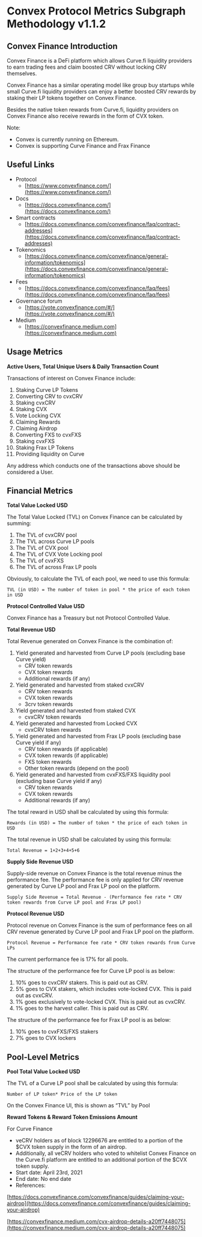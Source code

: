 # Convex Protocol Metrics Subgraph Methodology v1.1.2



## Convex Finance Introduction

Convex Finance is a DeFi platform which allows Curve.fi liquidity providers to earn trading fees and claim boosted CRV without locking CRV themselves. 

Convex Finance has a similar operating model like group buy startups while small Curve.fi liquidity providers can enjoy a better boosted CRV rewards by staking their LP tokens together on Convex Finance.

Besides the native token rewards from Curve.fi, liquidity providers on Convex Finance also receive rewards in the form of CVX token.

Note:



* Convex is currently running on Ethereum.
* Convex is supporting Curve Finance and Frax Finance


## Useful Links



* Protocol
    * [https://www.convexfinance.com/](https://www.convexfinance.com/)
* Docs
    * [https://docs.convexfinance.com/](https://docs.convexfinance.com/)
* Smart contracts
    * [https://docs.convexfinance.com/convexfinance/faq/contract-addresses](https://docs.convexfinance.com/convexfinance/faq/contract-addresses)
* Tokenomics
    * [https://docs.convexfinance.com/convexfinance/general-information/tokenomics](https://docs.convexfinance.com/convexfinance/general-information/tokenomics)
* Fees
    * [https://docs.convexfinance.com/convexfinance/faq/fees](https://docs.convexfinance.com/convexfinance/faq/fees)
* Governance forum
    * [https://vote.convexfinance.com/#/](https://vote.convexfinance.com/#/)
* Medium
    * [https://convexfinance.medium.com](https://convexfinance.medium.com)


## Usage Metrics

**Active Users, Total Unique Users & Daily Transaction Count**

Transactions of interest on Convex Finance include:



1. Staking Curve LP Tokens
2. Converting CRV to cvxCRV
3. Staking cvxCRV
4. Staking CVX
5. Vote Locking CVX
6. Claiming Rewards
7. Claiming Airdrop
8. Converting FXS to cvxFXS
9. Staking cvxFXS
10. Staking Frax LP Tokens
11. Providing liquidity on Curve

Any address which conducts one of the transactions above should be considered a User.


## Financial Metrics

**Total Value Locked USD**

The Total Value Locked (TVL) on Convex Finance can be calculated by summing:



1. The TVL of cvxCRV pool
2. The TVL across Curve LP pools
3. The TVL of CVX pool
4. The TVL of CVX Vote Locking pool
5. The TVL of cvxFXS
6. The TVL of across Frax LP pools

Obviously, to calculate the TVL of each pool, we need to use this formula:


```
TVL (in USD) = The number of token in pool * the price of each token in USD
```


**Protocol Controlled Value USD**

Convex Finance has a Treasury but not Protocol Controlled Value.

**Total Revenue USD**

Total Revenue generated on Convex Finance is the combination of:



1. Yield generated and harvested from Curve LP pools (excluding base Curve yield)
    - CRV token rewards
    - CVX token rewards
    - Additional rewards (if any)
2. Yield generated and harvested from staked cvxCRV
    - CRV token rewards
    - CVX token rewards
    - 3crv token rewards
3. Yield generated and harvested from staked CVX
    - cvxCRV token rewards
4. Yield generated and harvested from Locked CVX
    - cvxCRV token rewards
5. Yield generated and harvested from Frax LP pools (excluding base Curve yield if any)
    - CRV token rewards (if applicable)
    - CVX token rewards (if applicable)
    - FXS token rewards
    - Other token rewards (depend on the pool)
6. Yield generated and harvested from cvxFXS/FXS liquidity pool (excluding base Curve yield if any)
    - CRV token rewards
    - CVX token rewards
    - Additional rewards (if any)


The total reward in USD shall be calculated by using this formula: 


```
Rewards (in USD) = The number of token * the price of each token in USD
```


The total revenue in USD shall be calculated by using this formula: 


```
Total Revenue = 1+2+3+4+5+6
```


**Supply Side Revenue USD**

Supply-side revenue on Convex Finance is the total revenue minus the performance fee. The performance fee is only applied for CRV revenue generated by Curve LP pool and Frax LP pool on the platform.


```
Supply Side Revenue = Total Revenue - (Performance fee rate * CRV token rewards from Curve LP pool and Frax LP pool)
```


**Protocol Revenue USD**

Protocol revenue on Convex Finance is the sum of performance fees on all CRV revenue generated by Curve LP pool and Frax LP pool on the platform.


```
Protocol Revenue = Performance fee rate * CRV token rewards from Curve LPs
```


The current performance fee is 17% for all pools.

The structure of the performance fee for Curve LP pool is as below:



1. 10% goes to cvxCRV stakers. This is paid out as CRV.
2. 5% goes to CVX stakers, which includes vote-locked CVX. This is paid out as cvxCRV.
3. 1% goes exclusively to vote-locked CVX. This is paid out as cvxCRV. 
4. 1% goes to the harvest caller. This is paid out as CRV.

The structure of the performance fee for Frax LP pool is as below:



1. 10% goes to cvxFXS/FXS stakers
2. 7% goes to CVX lockers


## Pool-Level Metrics

**Pool Total Value Locked USD**

The TVL of a Curve LP pool shall be calculated by using this formula: 


```
Number of LP token* Price of the LP token
```


On the Convex Finance UI, this is shown as “TVL” by Pool

**Reward Tokens & Reward Token Emissions Amount**

For Curve Finance



* veCRV holders as of block 12296676 are entitled to a portion of the $CVX token supply in the form of an airdrop.
* Additionally, all veCRV holders who voted to whitelist Convex Finance on the Curve.fi platform are entitled to an additional portion of the $CVX token supply.
* Start date: April 23rd, 2021
* End date: No end date
* References:

[https://docs.convexfinance.com/convexfinance/guides/claiming-your-airdrop](https://docs.convexfinance.com/convexfinance/guides/claiming-your-airdrop)

[https://convexfinance.medium.com/cvx-airdrop-details-a20ff7448075](https://convexfinance.medium.com/cvx-airdrop-details-a20ff7448075)

